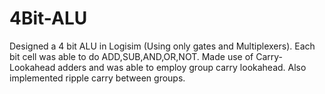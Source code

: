 # 4Bit-ALU
Designed a 4 bit ALU in Logisim (Using only gates and Multiplexers). Each bit cell was able to do ADD,SUB,AND,OR,NOT. Made use of Carry-Lookahead adders and was able to employ group carry lookahead. Also implemented ripple carry between groups.
